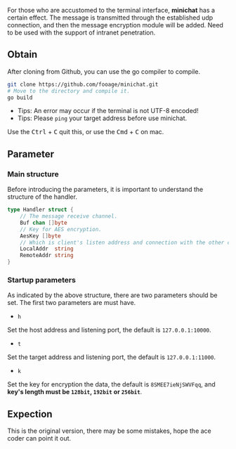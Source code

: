 For those who are accustomed to the terminal interface, **minichat** has a certain effect. The message is transmitted through the established udp connection, and then the message encryption module will be added. Need to be used with the support of intranet penetration.

## Obtain

After cloning from Github, you can use the go compiler to compile.

```bash
git clone https://github.com/fooage/minichat.git
# Move to the directory and compile it.
go build
```

- Tips: An error may occur if the terminal is not UTF-8 encoded!
- Tips: Please `ping` your target address before use minichat.

Use the <kbd>Ctrl</kbd> + <kbd>C</kbd> quit this, or use the <kbd>Cmd</kbd> + <kbd>C</kbd> on mac.

## Parameter

### Main structure

Before introducing the parameters, it is important to understand the structure of the handler.

```go
type Handler struct {
	// The message receive channel.
	Buf chan []byte
	// Key for AES encryption.
	AesKey []byte
	// Which is client's listen address and connection with the other client.
	LocalAddr  string
	RemoteAddr string
}
```

### Startup parameters

As indicated by the above structure, there are two parameters should be set. The first two parameters are must have.

- `h`

Set the host address and listening port, the default is `127.0.0.1:10000`.

- `t`

Set the target address and listening port, the default is `127.0.0.1:11000`.

- `k`

Set the key for encryption the data, the default is `8SMEE7ieNjSWVFqq`, and **key's length must be `128bit`, `192bit` or `256bit`**.

## Expection

This is the original version, there may be some mistakes, hope the ace coder can point it out.
